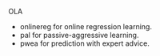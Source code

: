 OLA
- onlinereg for online regression learning.
- pal for passive-aggressive learning.
- pwea for prediction with expert advice.
